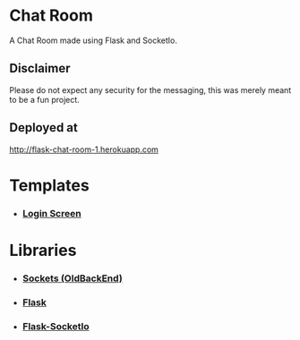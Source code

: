 # Chat Room
A Chat Room made using Flask and SocketIo.
## Disclaimer
Please do not expect any security for the messaging, this was merely meant to be a fun project.
## Deployed at
http://flask-chat-room-1.herokuapp.com

# Templates
* ### [Login Screen](https://codepen.io/Lewitje/pen/BNNJjo)
# Libraries
* ### [Sockets (OldBackEnd)](https://docs.python.org/3/library/socket.html)
* ### [Flask](https://flask.palletsprojects.com/en/2.0.x/)
* ### [Flask-SocketIo](https://flask-socketio.readthedocs.io/en/latest/)
